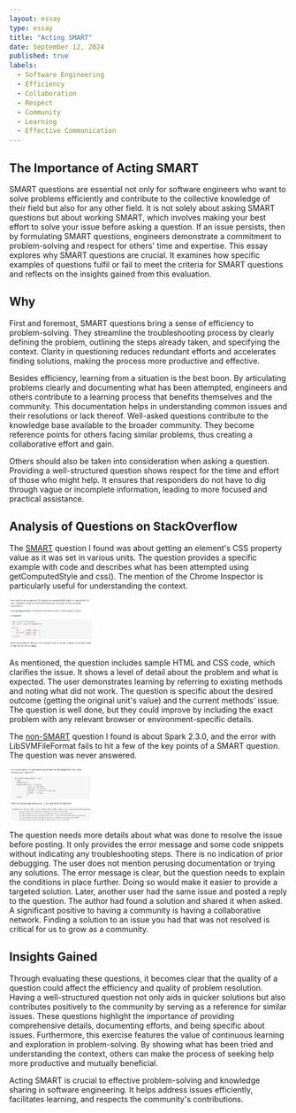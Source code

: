 ```yaml
---
layout: essay
type: essay
title: "Acting SMART"
date: September 12, 2024
published: true
labels:
  - Software Engineering
  - Efficiency
  - Collaboration
  - Respect
  - Community
  - Learning
  - Effective Communication
---
```


## The Importance of Acting SMART

SMART questions are essential not only for software engineers who want to solve problems efficiently and contribute to the collective knowledge of their field but also for any other field. It is not solely about asking SMART questions but about working SMART, which involves making your best effort to solve your issue before asking a question. If an issue persists, then by formulating SMART questions, engineers demonstrate a commitment to problem-solving and respect for others' time and expertise. This essay explores why SMART questions are crucial. It examines how specific examples of questions fulfil or fail to meet the criteria for SMART questions and reflects on the insights gained from this evaluation.

## Why

First and foremost, SMART questions bring a sense of efficiency to problem-solving. They streamline the troubleshooting process by clearly defining the problem, outlining the steps already taken, and specifying the context. Clarity in questioning reduces redundant efforts and accelerates finding solutions, making the process more productive and effective.

Besides efficiency, learning from a situation is the best boon. By articulating problems clearly and documenting what has been attempted, engineers and others contribute to a learning process that benefits themselves and the community. This documentation helps in understanding common issues and their resolutions or lack thereof. Well-asked questions contribute to the knowledge base available to the broader community. They become reference points for others facing similar problems, thus creating a collaborative effort and gain.

Others should also be taken into consideration when asking a question. Providing a well-structured question shows respect for the time and effort of those who might help. It ensures that responders do not have to dig through vague or incomplete information, leading to more focused and practical assistance.

## Analysis of Questions on StackOverflow

The [SMART](https://stackoverflow.com/questions/9730612/get-element-css-property-width-height-value-as-it-was-set-in-percent-em-px-et) question  I found was about getting an element's CSS property value as it was set in various units. The question provides a specific example with code and describes what has been attempted using getComputedStyle and css(). The mention of the Chrome Inspector is particularly useful for understanding the context.

<img src="../img/actingsmart/actingsmart-smartqn.png" alt="A user acting SMART" width="150"/>

As mentioned, the question includes sample HTML and CSS code, which clarifies the issue. It shows a level of detail about the problem and what is expected. The user demonstrates learning by referring to existing methods and noting what did not work. The question is specific about the desired outcome (getting the original unit's value) and the current methods' issue. The question is well done, but they could improve by including the exact problem with any relevant browser or environment-specific details.

The [non-SMART](https://stackoverflow.com/questions/53172241/spark-2-3-0-giving-error-provider-org-apache-spark-ml-source-libsvm-libsvmfile) question I found is about Spark 2.3.0, and the error with LibSVMFileFormat fails to hit a few of the key points of a SMART question. The question was never answered. 

<img src="../img/actingsmart/actingsmart-notsmartqn.png" alt="A user not acting SMART" width="150"/>

The question needs more details about what was done to resolve the issue before posting. It only provides the error message and some code snippets without indicating any troubleshooting steps. There is no indication of prior debugging. The user does not mention perusing documentation or trying any solutions. The error message is clear, but the question needs to explain the conditions in place further. Doing so would make it easier to provide a targeted solution. Later, another user had the same issue and posted a reply to the question. The author had found a solution and shared it when asked. A significant positive to having a community is having a collaborative network. Finding a solution to an issue you had that was not resolved is critical for us to grow as a community.

## Insights Gained

Through evaluating these questions, it becomes clear that the quality of a question could affect the efficiency and quality of problem resolution. Having a well-structured question not only aids in quicker solutions but also contributes positively to the community by serving as a reference for similar issues. These questions highlight the importance of providing comprehensive details, documenting efforts, and being specific about issues.
Furthermore, this exercise features the value of continuous learning and exploration in problem-solving. By showing what has been tried and understanding the context, others can make the process of seeking help more productive and mutually beneficial.
    
Acting SMART is crucial to effective problem-solving and knowledge sharing in software engineering. It helps address issues efficiently, facilitates learning, and respects the community's contributions.